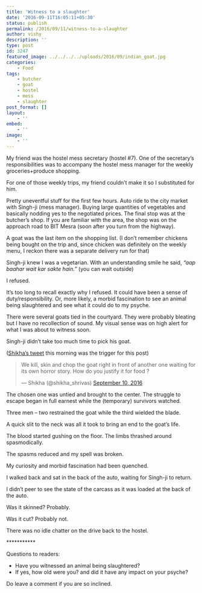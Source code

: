 ```yaml
---
title: 'Witness to a slaughter'
date: '2016-09-11T16:05:11+05:30'
status: publish
permalink: /2016/09/11/witness-to-a-slaughter
author: vishy
description: ''
type: post
id: 3247
featured_image: ../../../../uploads/2016/09/indian_goat.jpg
categories: 
    - Food
tags:
    - butcher
    - goat
    - hostel
    - mess
    - slaughter
post_format: []
layout:
    - ''
embed:
    - ''
image:
    - ''
---
```


My friend was the hostel mess secretary (hostel #7). One of the secretary’s responsibilities was to accompany the hostel mess manager for the weekly groceries+produce shopping.

For one of those weekly trips, my friend couldn’t make it so I substituted for him.

Pretty uneventful stuff for the first few hours. Auto ride to the city market with Singh-ji (mess manager). Buying large quantities of vegetables and basically nodding yes to the negotiated prices. The final stop was at the butcher’s shop. If you are familiar with the area, the shop was on the approach road to BIT Mesra (soon after you turn from the highway).

A goat was the last item on the shopping list. (I don’t remember chickens being bought on the trip and, since chicken was definitely on the weekly menu, I reckon there was a separate delivery run for that)

Singh-ji knew I was a vegetarian. With an understanding smile he said, *“aap baahar wait kar sakte hain.”* (you can wait outside)

I refused.

It’s too long to recall exactly why I refused. It could have been a sense of duty/responsibility. Or, more likely, a morbid fascination to see an animal being slaughtered and see what it could do to my psyche.

There were several goats tied in the courtyard. They were probably bleating but I have no recollection of sound. My visual sense was on high alert for what I was about to witness soon.

Singh-ji didn’t take too much time to pick his goat.

([Shikha’s tweet](https://twitter.com/shikha_shrivas/status/774655516651892739) this morning was the trigger for this post)

> We kill, skin and chop the goat right in front of another one waiting for its own horror story. How do you justify it for food ?
> 
> — Shikha (@shikha\_shrivas) [September 10, 2016](https://twitter.com/shikha_shrivas/status/774655516651892739?ref_src=twsrc%5Etfw)

<script async="" charset="utf-8" src="https://platform.twitter.com/widgets.js"></script>

The chosen one was untied and brought to the center. The struggle to escape began in full earnest while the (temporary) survivors watched.

Three men – two restrained the goat while the third wielded the blade.

A quick slit to the neck was all it took to bring an end to the goat’s life.

The blood started gushing on the floor. The limbs thrashed around spasmodically.

The spasms reduced and my spell was broken.

My curiosity and morbid fascination had been quenched.

I walked back and sat in the back of the auto, waiting for Singh-ji to return.

I didn’t peer to see the state of the carcass as it was loaded at the back of the auto.

Was it skinned? Probably.

Was it cut? Probably not.

There was no idle chatter on the drive back to the hostel.

\*\*\*\*\*\*\*\*\*\*\*

Questions to readers:

- Have you witnessed an animal being slaughtered?
- If yes, how old were you? and did it have any impact on your psyche?

Do leave a comment if you are so inclined.

